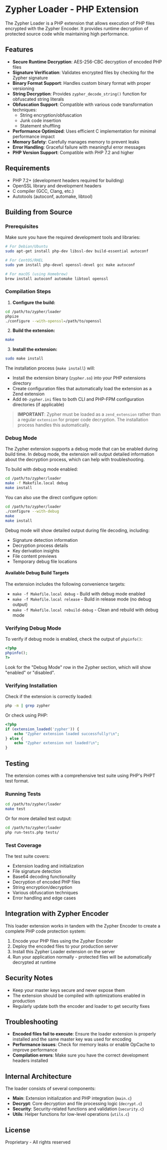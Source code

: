 # Zypher Loader - PHP Extension

The Zypher Loader is a PHP extension that allows execution of PHP files encrypted with the Zypher Encoder. It provides runtime decryption of protected source code while maintaining high performance.

## Features

- **Secure Runtime Decryption**: AES-256-CBC decryption of encoded PHP files
- **Signature Verification**: Validates encrypted files by checking for the Zypher signature
- **Binary Format Support**: Handles custom binary format with proper versioning
- **String Decryption**: Provides `zypher_decode_string()` function for obfuscated string literals
- **Obfuscation Support**: Compatible with various code transformation techniques:
  - String encryption/obfuscation
  - Junk code insertion
  - Statement shuffling
- **Performance Optimized**: Uses efficient C implementation for minimal performance impact
- **Memory Safety**: Carefully manages memory to prevent leaks
- **Error Handling**: Graceful failure with meaningful error messages
- **PHP Version Support**: Compatible with PHP 7.2 and higher

## Requirements

- PHP 7.2+ (development headers required for building)
- OpenSSL library and development headers
- C compiler (GCC, Clang, etc.)
- Autotools (autoconf, automake, libtool)

## Building from Source

### Prerequisites

Make sure you have the required development tools and libraries:

```bash
# For Debian/Ubuntu
sudo apt-get install php-dev libssl-dev build-essential autoconf

# For CentOS/RHEL
sudo yum install php-devel openssl-devel gcc make autoconf

# For macOS (using Homebrew)
brew install autoconf automake libtool openssl
```

### Compilation Steps

1. **Configure the build:**

```bash
cd /path/to/zypher/loader
phpize
./configure --with-openssl=/path/to/openssl
```

2. **Build the extension:**

```bash
make
```

3. **Install the extension:**

```bash
sudo make install
```

The installation process (`make install`) will:
- Install the extension binary (`zypher.so`) into your PHP extensions directory
- Create configuration files that automatically load the extension as a Zend extension
- Add `00-zypher.ini` files to both CLI and PHP-FPM configuration directories (if applicable)

> **IMPORTANT**: Zypher must be loaded as a `zend_extension` rather than a regular `extension` for proper code decryption. The installation process handles this automatically.

### Debug Mode

The Zypher extension supports a debug mode that can be enabled during build time. In debug mode, the extension will output detailed information about the decryption process, which can help with troubleshooting.

To build with debug mode enabled:

```bash
cd /path/to/zypher/loader
make -f Makefile.local debug
make install
```

You can also use the direct configure option:

```bash
cd /path/to/zypher/loader
./configure --with-debug
make
make install
```

Debug mode will show detailed output during file decoding, including:
- Signature detection information
- Decryption process details
- Key derivation insights
- File content previews
- Temporary debug file locations

#### Available Debug Build Targets

The extension includes the following convenience targets:

- `make -f Makefile.local debug` - Build with debug mode enabled
- `make -f Makefile.local release` - Build in release mode (no debug output)
- `make -f Makefile.local rebuild-debug` - Clean and rebuild with debug mode

### Verifying Debug Mode

To verify if debug mode is enabled, check the output of `phpinfo()`:

```php
<?php
phpinfo();
?>
```

Look for the "Debug Mode" row in the Zypher section, which will show "enabled" or "disabled".

### Verifying Installation

Check if the extension is correctly loaded:

```bash
php -m | grep zypher
```

Or check using PHP:

```php
<?php
if (extension_loaded('zypher')) {
    echo "Zypher extension loaded successfully!\n";
} else {
    echo "Zypher extension not loaded!\n";
}
```

## Testing

The extension comes with a comprehensive test suite using PHP's PHPT test format.

### Running Tests

```bash
cd /path/to/zypher/loader
make test
```

Or for more detailed test output:

```bash
cd /path/to/zypher/loader
php run-tests.php tests/
```

### Test Coverage

The test suite covers:

- Extension loading and initialization
- File signature detection
- Base64 decoding functionality
- Decryption of encoded PHP files
- String encryption/decryption
- Various obfuscation techniques
- Error handling and edge cases

## Integration with Zypher Encoder

This loader extension works in tandem with the Zypher Encoder to create a complete PHP code protection system:

1. Encode your PHP files using the Zypher Encoder
2. Deploy the encoded files to your production server
3. Install this Zypher Loader extension on the server
4. Run your application normally - protected files will be automatically decrypted at runtime

## Security Notes

- Keep your master keys secure and never expose them
- The extension should be compiled with optimizations enabled in production
- Regularly update both the encoder and loader to get security fixes

## Troubleshooting

- **Encoded files fail to execute**: Ensure the loader extension is properly installed and the same master key was used for encoding
- **Performance issues**: Check for memory leaks or enable OpCache to improve performance
- **Compilation errors**: Make sure you have the correct development headers installed

## Internal Architecture

The loader consists of several components:

- **Main**: Extension initialization and PHP integration (`main.c`)
- **Decrypt**: Core decryption and file processing logic (`decrypt.c`)
- **Security**: Security-related functions and validation (`security.c`)
- **Utils**: Helper functions for low-level operations (`utils.c`)

## License

Proprietary - All rights reserved